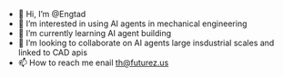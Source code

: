 - 👋 Hi, I’m @Engtad
- 👀 I’m interested in using AI agents in mechanical engineering
- 🌱 I’m currently learning AI agent building 
- 💞️ I’m looking to collaborate on AI agents large insdustrial scales and  linked to CAD apis
- 📫 How to reach me enail th@futurez.us

<!---
Engtad/Engtad is a ✨ special ✨ repository because its `README.md` (this file) appears on your GitHub profile.
You can click the Preview link to take a look at your changes.
--->
